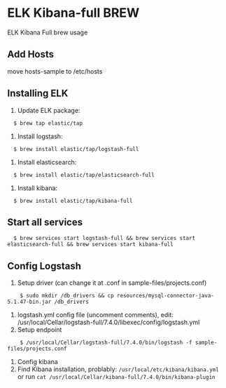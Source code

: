 # ELK Kibana-full BREW
ELK Kibana Full brew usage

## Add Hosts
move hosts-sample to /etc/hosts

## Installing ELK
1. Update ELK package:
  ```shellscript
    $ brew tap elastic/tap
  ```
1. Install logstash:
  ```shellscript
    $ brew install elastic/tap/logstash-full
  ```  
1. Install elasticsearch:
  ```shellscript
    $ brew install elastic/tap/elasticsearch-full
  ```  
1. Install kibana:
  ```shellscript
    $ brew install elastic/tap/kibana-full
  ```  

## Start all services

```shellscript
  $ brew services start logstash-full && brew services start elasticsearch-full && brew services start kibana-full
```

## Config Logstash

1. Setup driver (can change it at .conf in sample-files/projects.conf)
  ```shell script
      $ sudo mkdir /db_drivers && cp resources/mysql-connector-java-5.1.47-bin.jar /db_drivers
  ```
1. logstash.yml config file (uncomment comments), edit: /usr/local/Cellar/logstash-full/7.4.0/libexec/config/logstash.yml
1. Setup endpoint
  ```shell script
      $ /usr/local/Cellar/logstash-full/7.4.0/bin/logstash -f sample-files/projects.conf
  ```


1. Config kibana
  1. Find Kibana installation, problably: ```/usr/local/etc/kibana/kibana.yml ``` or run ```cat /usr/local/Cellar/kibana-full/7.4.0/bin/kibana-plugin```
